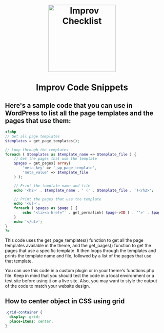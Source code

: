 <h1 align="center">
<br>
    <img src="https://cdn.myimprov.com/wp-content/uploads/20220513155747/myimprov-logo-2022.png" alt="Improv Checklist" width="220">
    <br>
    <br>
    Improv Code Snippets
  <br>
</h1>


## Here's a sample code that you can use in WordPress to list all the page templates and the pages that use them:


```php
<?php
// Get all page templates
$templates = get_page_templates();

// Loop through the templates
foreach ( $templates as $template_name => $template_file ) {
    // Get the pages that use the template
    $pages = get_pages( array(
        'meta_key' => '_wp_page_template',
        'meta_value' => $template_file
    ) );

    // Print the template name and file
    echo '<h2>' . $template_name . ' (' . $template_file . ')</h2>';

    // Print the pages that use the template
    echo '<ul>';
    foreach ( $pages as $page ) {
        echo '<li><a href="' . get_permalink( $page->ID ) . '">' . $page->post_title . '</a></li>';
    }
    echo '</ul>';
}
?>
```

This code uses the get_page_templates() function to get all the page templates available in the theme, and the get_pages() function to get the pages that use a specific template. It then loops through the templates and prints the template name and file, followed by a list of the pages that use that template.

You can use this code in a custom plugin or in your theme's functions.php file. Keep in mind that you should test the code in a local environment or a test site before using it on a live site. Also, you may want to style the output of the code to match your website design.

## How to center object in CSS using grid

```css
.grid-container {
  display: grid;
  place-items: center;
}
```